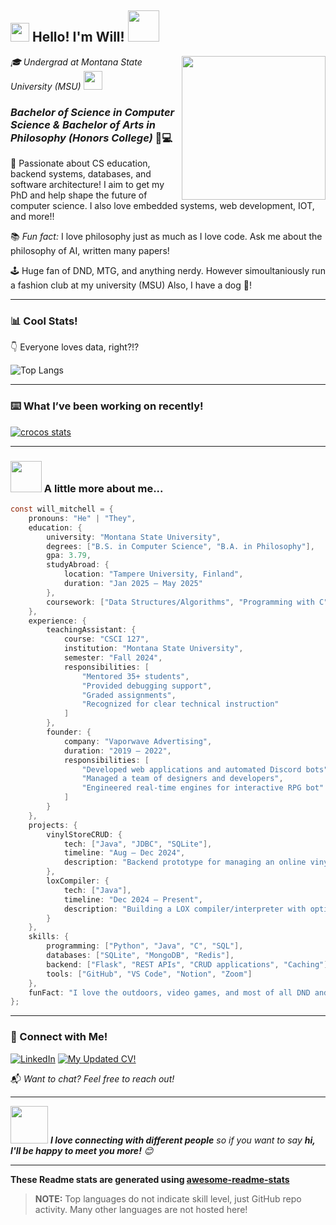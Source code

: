 <h2><img src="https://emojis.slackmojis.com/emojis/images/1531849430/4246/blob-sunglasses.gif?1531849430" width="30"/> Hello! I'm Will! <img src="https://gifdb.com/images/high/coding-animated-laptop-flow-stream-ja04010rm5o68zfk.webp" width="50"></h2>

<img align='right' src="https://media.giphy.com/media/M9gbBd9nbDrOTu1Mqx/giphy.gif" width="230">

<p><em>🎓 Undergrad at Montana State University (MSU) <img src="https://media.giphy.com/media/WUlplcMpOCEmTGBtBW/giphy.gif" width="30"></em></p>

### ***Bachelor of Science in Computer Science & Bachelor of Arts in Philosophy (Honors College)*** 🧠💻

🚀 Passionate about CS education, backend systems, databases, and software architecture! I aim to get my PhD and help shape the future of computer science. I also love embedded systems, web development, IOT, and more!! 

📚 *Fun fact:* I love philosophy just as much as I love code. Ask me about the philosophy of AI, written many papers! 

🕹️ Huge fan of DND, MTG, and anything nerdy. However simoultaniously run a fashion club at my university (MSU) Also, I have a dog 🐶!  
___

### 📊 Cool Stats!  
👇 Everyone loves data, right?!?

![Top Langs](https://github-readme-stats.vercel.app/api/top-langs/?username=newtlycroco)

___

### ⌨️ What I’ve been working on recently! 
[![crocos stats](https://github-readme-stats.vercel.app/api/wakatime?username=newtlycroco)](https://github.com/anuraghazra/github-readme-stats)

___

### <img src="https://gifdb.com/images/high/coding-animated-laptop-flow-stream-ja04010rm5o68zfk.webp" width="50"> A little more about me...

```c
const will_mitchell = {
    pronouns: "He" | "They",
    education: {
        university: "Montana State University",
        degrees: ["B.S. in Computer Science", "B.A. in Philosophy"],
        gpa: 3.79,
        studyAbroad: {
            location: "Tampere University, Finland",
            duration: "Jan 2025 – May 2025"
        },
        coursework: ["Data Structures/Algorithms", "Programming with C", "Database Systems", "Calculus", "Logic", "Web Design"]
    },
    experience: {
        teachingAssistant: {
            course: "CSCI 127",
            institution: "Montana State University",
            semester: "Fall 2024",
            responsibilities: [
                "Mentored 35+ students",
                "Provided debugging support",
                "Graded assignments",
                "Recognized for clear technical instruction"
            ]
        },
        founder: {
            company: "Vaporwave Advertising",
            duration: "2019 – 2022",
            responsibilities: [
                "Developed web applications and automated Discord bots",
                "Managed a team of designers and developers",
                "Engineered real-time engines for interactive RPG bot"
            ]
        }
    },
    projects: {
        vinylStoreCRUD: {
            tech: ["Java", "JDBC", "SQLite"],
            timeline: "Aug – Dec 2024",
            description: "Backend prototype for managing an online vinyl store"
        },
        loxCompiler: {
            tech: ["Java"],
            timeline: "Dec 2024 – Present",
            description: "Building a LOX compiler/interpreter with optimizations"
        }
    },
    skills: {
        programming: ["Python", "Java", "C", "SQL"],
        databases: ["SQLite", "MongoDB", "Redis"],
        backend: ["Flask", "REST APIs", "CRUD applications", "Caching"],
        tools: ["GitHub", "VS Code", "Notion", "Zoom"]
    },
    funFact: "I love the outdoors, video games, and most of all DND and MTG!"
};
```
___

### 🔗 Connect with Me!

[![LinkedIn](https://img.shields.io/badge/LinkedIn-blue?logo=linkedin&style=for-the-badge)](https://www.linkedin.com/in/willmitchellmsu/)
[![My Updated CV!](https://img.shields.io/badge/View%20My%20CV-green?style=for-the-badge)](https://docs.google.com/document/d/e/2PACX-1vTOcUVDf8_tfMZDUB66j2myQbk_djneOE6XCXjQeQot_K0BsSokqJrlnAdoMzS6vUU9P5vx0pM4J4DO/pub)

📬 *Want to chat? Feel free to reach out!* 
___

<img src="https://media.giphy.com/media/LnQjpWaON8nhr21vNW/giphy.gif" width="60"> <em><b>I love connecting with different people</b> so if you want to say <b>hi, I'll be happy to meet you more!</b> 😊</em>

---

**These Readme stats are generated using [awesome-readme-stats](https://github.com/anmol098/waka-readme-stats)**

> **NOTE:** Top languages do not indicate skill level, just GitHub repo activity. Many other languages are not hosted here!
